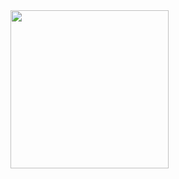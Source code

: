 <img alt="" src="https://drive.google.com/file/d/1c1iNAYSN3Ed1t6eEy42kUxy80p0Qux06/view?usp=sharing" style="width: 253px; height: 253px;">

